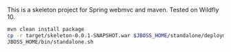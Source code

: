 This is a skeleton project for Spring webmvc and maven.  Tested on Wildfly 10.


```bash
mvn clean install package
cp -r target/skeleton-0.0.1-SNAPSHOT.war $JBOSS_HOME/standalone/deployments/
JBOSS_HOME/bin/standalone.sh
```